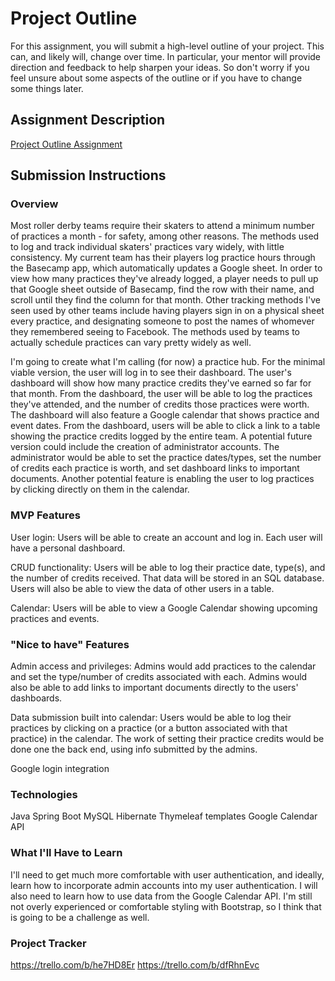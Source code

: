 # Project Outline
For this assignment, you will submit a high-level outline of your project. This can, and likely will, change over time. In particular, your mentor will provide direction and feedback to help sharpen your ideas. So don't worry if you feel unsure about some aspects of the outline or if you have to change some things later.

## Assignment Description
[Project Outline Assignment](https://education.launchcode.org/liftoff/modules/assignments/project-outline)

## Submission Instructions

### Overview
Most roller derby teams require their skaters to attend a minimum number of practices a month - for safety, among 
other reasons. The methods used to log and track individual skaters' practices vary widely, with little consistency. 
My current team has their players log practice hours through the Basecamp app, which automatically updates a 
Google sheet. In order to view how many practices they've already logged, a player needs to pull up that Google 
sheet outside of Basecamp, find the row with their name, and scroll until they find the column for that month. Other 
tracking methods I've seen used by other teams include having players sign in on a physical sheet every practice, 
and designating someone to post the names of whomever they remembered seeing to Facebook. The methods used by teams 
to actually schedule practices can vary pretty widely as well.

I'm going to create what I'm calling (for now) a practice hub. For the minimal viable version, the user will log in to 
see their dashboard. The user's dashboard will show how many practice credits they've earned so far for that month. 
From the dashboard, the user will be able to log the practices they've attended, and the number of credits those 
practices were worth. The dashboard will also feature a Google calendar that shows practice and event dates. From the 
dashboard, users will be able to click a link to a table showing the practice credits logged by the entire team. A 
potential future version could include the creation of administrator accounts. The administrator would be able to set 
the practice dates/types, set the number of credits each practice is worth, and set dashboard links to important 
documents. Another potential feature is enabling the user to log practices by clicking directly on them in the calendar.

### MVP Features
User login: Users will be able to create an account and log in. Each user will have a personal dashboard.

CRUD functionality: Users will be able to log their practice date, type(s), and the number of credits received. 
That data will be stored in an SQL database. Users will also be able to view the data of other users in a table.

Calendar: Users will be able to view a Google Calendar showing upcoming practices and events.

### "Nice to have" Features
Admin access and privileges: Admins would add practices to the calendar and set the type/number of credits associated 
with each. Admins would also be able to add links to important documents directly to the users' dashboards.

Data submission built into calendar: Users would be able to log their practices by clicking on a practice (or a 
button associated with that practice) in the calendar. The work of setting their practice credits would be done one 
the back end, using info submitted by the admins.

Google login integration

### Technologies
Java
Spring Boot
MySQL
Hibernate
Thymeleaf templates
Google Calendar API

### What I'll Have to Learn
I'll need to get much more comfortable with user authentication, and ideally, learn how to incorporate admin 
accounts into my user authentication. I will also need to learn how to use data from the Google Calendar API. I'm 
still not overly experienced or comfortable styling with Bootstrap, so I think that is going to be a challenge as well.

### Project Tracker
https://trello.com/b/he7HD8Er
https://trello.com/b/dfRhnEvc